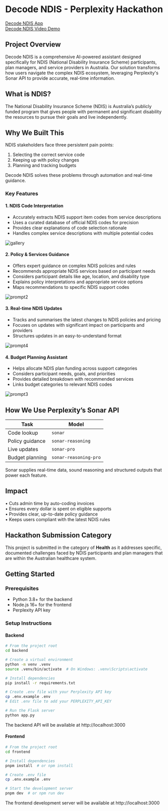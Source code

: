 # Decode NDIS - Perplexity Hackathon

<a href="https://ndis-decoder-perplexity.windsurf.build" target="_blank">Decode NDIS App</a><br>
<a href="https://youtu.be/ciqQmZRncP4?si=YbowaFQ4sG-_YeHE" target="_blank">Decode NDIS Video Demo</a>

## Project Overview

Decode NDIS is a comprehensive AI-powered assistant designed specifically for NDIS (National Disability Insurance Scheme) participants, plan managers, and service providers in Australia. Our solution transforms how users navigate the complex NDIS ecosystem, leveraging Perplexity's Sonar API to provide accurate, real-time information.

## What is NDIS?

The National Disability Insurance Scheme (NDIS) is Australia’s publicly funded program that gives people with permanent and significant disability the resources to pursue their goals and live independently.

## Why We Built This

NDIS stakeholders face three persistent pain points:

1. Selecting the correct service code
2. Keeping up with policy changes
3. Planning and tracking budgets

Decode NDIS solves these problems through automation and real-time guidance.

### Key Features

#### 1. NDIS Code Interpretation

- Accurately extracts NDIS support item codes from service descriptions
- Uses a curated database of official NDIS codes for precision
- Provides clear explanations of code selection rationale
- Handles complex service descriptions with multiple potential codes

![gallery](https://github.com/user-attachments/assets/5e1ced9e-7fbb-4c97-8c33-2a2c02eb3762)

#### 2. Policy & Services Guidance

- Offers expert guidance on complex NDIS policies and rules
- Recommends appropriate NDIS services based on participant needs
- Considers participant details like age, location, and disability type
- Explains policy interpretations and appropriate service options
- Maps recommendations to specific NDIS support codes

![prompt2](https://github.com/user-attachments/assets/3da12317-8b4d-4a17-b68e-83934475c7d8)

#### 3. Real-time NDIS Updates

- Tracks and summarises the latest changes to NDIS policies and pricing
- Focuses on updates with significant impact on participants and providers
- Structures updates in an easy-to-understand format

![prompt4](https://github.com/user-attachments/assets/6726c17a-f75b-4590-8624-fca75843ce94)

#### 4. Budget Planning Assistant

- Helps allocate NDIS plan funding across support categories
- Considers participant needs, goals, and priorities
- Provides detailed breakdown with recommended services
- Links budget categories to relevant NDIS codes

![prompt3](https://github.com/user-attachments/assets/b71ab480-6c10-4ee7-9e57-0cf61050d5f4)

## How We Use Perplexity’s Sonar API

| Task            | Model                 |
| --------------- | --------------------- |
| Code lookup     | `sonar`               |
| Policy guidance | `sonar-reasoning`     |
| Live updates    | `sonar-pro`           |
| Budget planning | `sonar-reasoning-pro` |

Sonar supplies real-time data, sound reasoning and structured outputs that power each feature.

## Impact

• Cuts admin time by auto-coding invoices  
• Ensures every dollar is spent on eligible supports  
• Provides clear, up-to-date policy guidance  
• Keeps users compliant with the latest NDIS rules

## Hackathon Submission Category

This project is submitted in the category of **Health** as it addresses specific, documented challenges faced by NDIS participants and plan managers that are within the Australian healthcare system.

## Getting Started

### Prerequisites

- Python 3.8+ for the backend
- Node.js 16+ for the frontend
- Perplexity API key

### Setup Instructions

#### Backend

```bash
# From the project root
cd backend

# Create a virtual environment
python -m venv .venv
source .venv/bin/activate  # On Windows: .venv\Scripts\activate

# Install dependencies
pip install -r requirements.txt

# Create .env file with your Perplexity API key
cp .env.example .env
# Edit .env file to add your PERPLEXITY_API_KEY

# Run the Flask server
python app.py
```

The backend API will be available at http://localhost:3000

#### Frontend

```bash
# From the project root
cd frontend

# Install dependencies
pnpm install  # or npm install

# Create .env file
cp .env.example .env

# Start the development server
pnpm dev  # or npm run dev
```

The frontend development server will be available at http://localhost:3000
